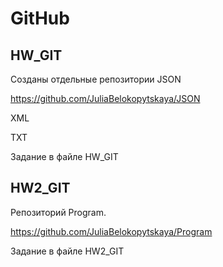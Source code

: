 # GitHub
## HW_GIT
Созданы отдельные репозитории 
JSON

https://github.com/JuliaBelokopytskaya/JSON

XML

TXT

Задание в файле HW_GIT

## HW2_GIT
Репозиторий Program.

https://github.com/JuliaBelokopytskaya/Program

Задание в файле HW2_GIT

